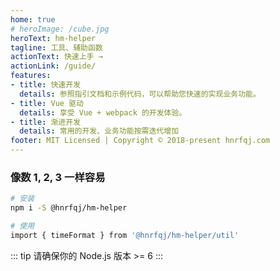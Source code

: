 ```yaml
---
home: true
# heroImage: /cube.jpg
heroText: hm-helper
tagline: 工具、辅助函数
actionText: 快速上手 →
actionLink: /guide/
features:
- title: 快速开发
  details: 参照指引文档和示例代码，可以帮助您快速的实现业务功能。
- title: Vue 驱动
  details: 享受 Vue + webpack 的开发体验。
- title: 渐进开发
  details: 常用的开发、业务功能按需迭代增加
footer: MIT Licensed | Copyright © 2018-present hnrfqj.com
---
```



### 像数 1, 2, 3 一样容易

``` bash
# 安装
npm i -S @hnrfqj/hm-helper

# 使用
import { timeFormat } from '@hnrfqj/hm-helper/util'
```
::: tip
请确保你的 Node.js 版本 >= 6
:::
